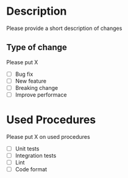 # Description

Please provide a short description of changes

## Type of change

Please put X

- [ ] Bug fix
- [ ] New feature
- [ ] Breaking change
- [ ] Improve performace

# Used Procedures

Please put X on used procedures

- [ ] Unit tests
- [ ] Integration tests
- [ ] Lint
- [ ] Code format
